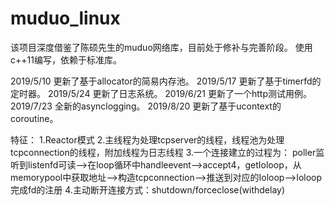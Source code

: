 # muduo_linux
该项目深度借鉴了陈硕先生的muduo网络库，目前处于修补与完善阶段。
使用c++11编写，依赖于标准库。

2019/5/10 更新了基于allocator的简易内存池。
2019/5/17 更新了基于timerfd的定时器。
2019/5/24 更新了日志系统。
2019/6/21 更新了一个http测试用例。
2019/7/23 全新的asynclogging。
2019/8/20 更新了基于ucontext的coroutine。

特征：
1.Reactor模式
2.主线程为处理tcpserver的线程，线程池为处理tcpconnection的线程，附加线程为日志线程
3.一个连接建立的过程为：
poller监听到listenfd可读-->在loop循环中handleevent-->accept4，getIoloop，从memorypool中获取地址-->构造tcpconnection-->推送到对应的Ioloop-->Ioloop完成fd的注册
4.主动断开连接方式：shutdown/forceclose(withdelay)
